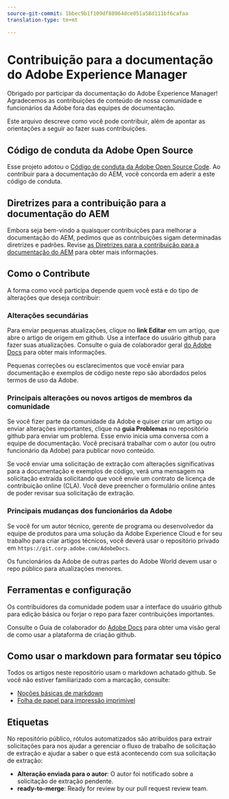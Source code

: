 ```yaml
---
source-git-commit: 1bbec9b1f109df88964dce051a58d111bf6cafaa
translation-type: tm+mt

---
```

# Contribuição para a documentação do Adobe Experience Manager

Obrigado por participar da documentação do Adobe Experience Manager! Agradecemos as contribuições de conteúdo de nossa comunidade e funcionários da Adobe fora das equipes de documentação.

Este arquivo descreve como você pode contribuir, além de apontar as orientações a seguir ao fazer suas contribuições.

## Código de conduta da Adobe Open Source

Esse projeto adotou o [Código de conduta da Adobe Open Source Code](code-of-conduct.md). Ao contribuir para a documentação do AEM, você concorda em aderir a este código de conduta.

## Diretrizes para a contribuição para a documentação do AEM

Embora seja bem-vindo a quaisquer contribuições para melhorar a documentação do AEM, pedimos que as contribuições sigam determinadas diretrizes e padrões. Revise [as Diretrizes para a contribuição para a documentação do AEM](guidelines.md) para obter mais informações.

## Como o Contribute

A forma como você participa depende quem você está e do tipo de alterações que deseja contribuir:

### Alterações secundárias

Para enviar pequenas atualizações, clique no **link Editar** em um artigo, que abre o artigo de origem em github. Use a interface do usuário github para fazer suas atualizações. Consulte o guia de colaborador geral [do Adobe Docs](https://docs.adobe.com/help/en/contributor/contributor-guide/introduction.html) para obter mais informações.

Pequenas correções ou esclarecimentos que você enviar para documentação e exemplos de código neste repo são abordados pelos termos de uso da Adobe.

### Principais alterações ou novos artigos de membros da comunidade

Se você fizer parte da comunidade da Adobe e quiser criar um artigo ou enviar alterações importantes, clique na **guia Problemas** no repositório github para enviar um problema. Esse envio inicia uma conversa com a equipe de documentação. Você precisará trabalhar com o autor (ou outro funcionário da Adobe) para publicar novo conteúdo.

Se você enviar uma solicitação de extração com alterações significativas para a documentação e exemplos de código, verá uma mensagem na solicitação extraída solicitando que você envie um contrato de licença de contribuição online (CLA). Você deve preencher o formulário online antes de poder revisar sua solicitação de extração.

### Principais mudanças dos funcionários da Adobe

Se você for um autor técnico, gerente de programa ou desenvolvedor da equipe de produtos para uma solução da Adobe Experience Cloud e for seu trabalho para criar artigos técnicos, você deverá usar o repositório privado em `https://git.corp.adobe.com/AdobeDocs`.

Os funcionários da Adobe de outras partes do Adobe World devem usar o repo público para atualizações menores.

## Ferramentas e configuração

Os contribuidores da comunidade podem usar a interface do usuário github para edição básica ou forjar o repo para fazer contribuições importantes.

Consulte o Guia de colaborador do [Adobe Docs](https://docs.adobe.com/help/en/contributor/contributor-guide/introduction.html) para obter uma visão geral de como usar a plataforma de criação github.

## Como usar o markdown para formatar seu tópico

Todos os artigos neste repositório usam o markdown achatado github. Se você não estiver familiarizado com a marcação, consulte:

* [Noções básicas de markdown](https://help.github.com/articles/getting-started-with-writing-and-formatting-on-github/)
* [Folha de papel para impressão imprimível](https://guides.github.com/pdfs/markdown-cheatsheet-online.pdf)

## Etiquetas

No repositório público, rótulos automatizados são atribuídos para extrair solicitações para nos ajudar a gerenciar o fluxo de trabalho de solicitação de extração e ajudar a saber o que está acontecendo com sua solicitação de extração:

* **Alteração enviada para o autor**: O autor foi notificado sobre a solicitação de extração pendente.
* **ready-to-merge**: Ready for review by our pull request review team.

